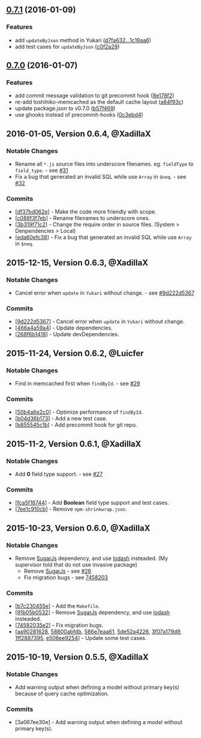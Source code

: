 <a name="0.7.1"></a>
## [0.7.1](https://github.com/XadillaX/Toshihiko/compare/v0.7.0...v0.7.1) (2016-01-09)

### Features

* add `updateByJson` method in Yukari ([d7fa632...1c19aa6](https://github.com/XadillaX/Toshihiko/compare/d7fa632...1c19aa6))
* add test cases for `updateByJson` ([c0f2a29](https://github.com/XadillaX/Toshihiko/commit/c0f2a291661f4c89227ac5f63e20bff1eaef9e0a))

## [0.7.0](https://github.com/XadillaX/Toshihiko/compare/0.6.4...v0.7.0) (2016-01-07)

### Features

* add commit message validation to git precommit hook ([8e178f2](https://github.com/XadillaX/Toshihiko/commit/8e178f2))
* re-add toshihiko-memcached as the default cache layout ([a84f93c](https://github.com/XadillaX/Toshihiko/commit/a84f93c))
* update package.json to v0.7.0 ([b57f469](https://github.com/XadillaX/Toshihiko/commit/b57f469))
* use ghooks instead of precommit-hooks ([0c3ebd4](https://github.com/XadillaX/Toshihiko/commit/0c3ebd4))

## 2016-01-05, Version 0.6.4, @XadillaX

### Notable Changes

  + Rename all `*.js` source files into underscore filenames. eg. `fieldType` to `field_type`. - see [#31](https://github.com/XadillaX/Toshihiko/pull/31)
  + Fix a bug that generated an invalid SQL while use `Array` in `$neq`. - see [#32](http://github.com/XadillaX/Toshihiko/pull/32)

### Commits
  + [[df37bd062e](https://github.com/XadillaX/Toshihiko/commit/df37bd062e)] - Make the code more friendly with scope.
  + [[c088f3f7eb](https://github.com/XadillaX/Toshihiko/commit/c088f3f7eb)] - Rename filenames to underscore ones.
  + [[3b319f71c2](https://github.com/XadillaX/Toshihiko/commit/3b319f71c2)] - Change the require order in source files. (System > Denpendencies > Local)
  + [[eda60efc38](https://github.com/XadillaX/Toshihiko/commit/eda60efc38)] - Fix a bug that generated an invalid SQL while use `Array` in `$neq`.

## 2015-12-15, Version 0.6.3, @XadillaX

### Notable Changes

  + Cancel error when `update` in `Yukari` without change. - see [#9d222d5367](https://github.com/XadillaX/Toshihiko/commit/9d222d53677970375feb13e861cfc80bee265998)

### Commits
  + [[9d222d5367](https://github.com/XadillaX/Toshihiko/commit/9d222d5367)] - Cancel error when `update` in `Yukari` without change.
  + [[466a4a59a4](https://github.com/XadillaX/Toshihiko/commit/466a4a59a4)] - Update dependencies.
  + [[268f6b1418](https://github.com/XadillaX/Toshihiko/commit/268f6b1418)] - Update devDependencies.

## 2015-11-24, Version 0.6.2, @Luicfer

### Notable Changes

  + Find in memcached first when `findById`. - see [#29](https://github.com/XadillaX/Toshihiko/pull/29)

### Commits
  + [[50b4a6e2c0](https://github.com/XadillaX/Toshihiko/commit/50b4a6e2c0)] - Optimize performance of `findById`.
  + [[b04d36b173](https://github.com/XadillaX/Toshihiko/commit/b04d36b173)] - Add a new test case.
  + [[b855545c1b](https://github.com/XadillaX/Toshihiko/commit/b855545c1b)] - Add precommit hook for git repo.

## 2015-11-2, Version 0.6.1, @XadillaX

### Notable Changes

  + Add **0** field type support. - see [#27](https://github.com/XadillaX/Toshihiko/pull/27)

### Commits
  + [[fca5f18744](https://github.com/XadillaX/Toshihiko/commit/fca5f18744)] - Add **Boolean** field type support and test cases.
  + [[7ee1c910cb](https://github.com/XadillaX/Toshihiko/commit/7ee1c910cb)] - Remove `npm-shrinkwrap.json`.

## 2015-10-23, Version 0.6.0, @XadillaX

### Notable Changes

+ Remove [SugarJs](http://sugarjs.com/) dependency, and use [lodash](https://lodash.com/) insteaded. (My supervisor told that do not use invasive package)
  - Remove [SugarJs](http://sugarjs.com/) - see [#26](https://github.com/XadillaX/Toshihiko/pull/26)
  - Fix migration bugs - see [7458203](https://github.com/XadillaX/Toshihiko/commit/7458203)

### Commits
  + [[b7c230455e](https://github.com/XadillaX/Toshihiko/commit/b7c230455e)] - Add the `Makefile`.
  + [[91b05b0532](https://github.com/XadillaX/Toshihiko/commit/91b05b0532)] - Remove [SugarJs](http://sugarjs.com/) dependency, and use [lodash](https://lodash.com/) insteaded.
  + [[74582035e2](https://github.com/XadillaX/Toshihiko/commit/74582035e2)] - Fix migration bugs.
  + [[aa90281628](https://github.com/XadillaX/Toshihiko/commit/aa90281628), [58800abfdb](https://github.com/XadillaX/Toshihiko/commit/58800abfdb), [586e7eaa61](https://github.com/XadillaX/Toshihiko/commit/586e7eaa61), [5de52a4226](https://github.com/XadillaX/Toshihiko/commit/5de52a4226), [3f07a179d9](https://github.com/XadillaX/Toshihiko/commit/3f07a179d9), [1ff2887395](1ff2887395), [e506ee9254](https://github.com/XadillaX/Toshihiko/commit/e506ee9254)] - Update some test cases.

## 2015-10-19, Version 0.5.5, @XadillaX

### Notable Changes

+ Add warning output when defining a model without primary key(s) because of query cache optimization.

### Commits

+ [3a067ee30e] - Add warning output when defining a model without primary key(s).
